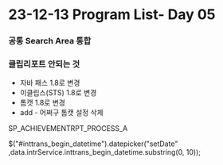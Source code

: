 # 23-12-13 Program List- Day 05

### 공통 Search Area 통합 

### 클립리포트 안되는 것

- 자바 패스 1.8로 변경
- 이클립스(STS) 1.8로 변경
- 톰캣 1.8로 변경
- add - 어쩌구 톰캣 설정 삭제



SP_ACHIEVEMENTRPT_PROCESS_A

$("#inttrans_begin_datetime").datepicker("setDate" ,data.intrService.inttrans_begin_datetime.substring(0, 10));